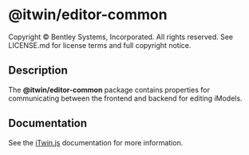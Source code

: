 # @itwin/editor-common

Copyright © Bentley Systems, Incorporated. All rights reserved. See LICENSE.md for license terms and full copyright notice.

## Description

The __@itwin/editor-common__ package contains properties for communicating between the frontend and backend for editing iModels.

## Documentation

See the [iTwin.js](https://www.itwinjs.org) documentation for more information.

